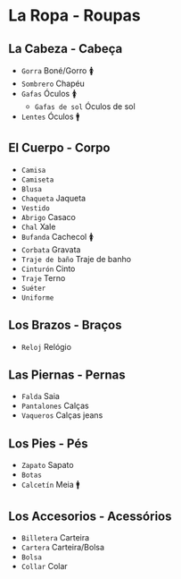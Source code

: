 # La Ropa - Roupas

## La Cabeza - Cabeça

-   `Gorra` Boné/Gorro 🚺
-   `Sombrero` Chapéu
-   `Gafas` Óculos 🚺
    -   `Gafas de sol` Óculos de sol
-   `Lentes` Óculos 🚹

## El Cuerpo - Corpo

-   `Camisa`
-   `Camiseta`
-   `Blusa`
-   `Chaqueta` Jaqueta
-   `Vestido`
-   `Abrigo` Casaco
-   `Chal` Xale
-   `Bufanda` Cachecol 🚺
-   `Corbata` Gravata
-   `Traje de baño` Traje de banho
-   `Cinturón` Cinto
-   `Traje` Terno
-   `Suéter`
-   `Uniforme`

## Los Brazos - Braços

-   `Reloj` Relógio

## Las Piernas - Pernas

-   `Falda` Saia
-   `Pantalones` Calças
-   `Vaqueros` Calças jeans

## Los Pies - Pés

-   `Zapato` Sapato
-   `Botas`
-   `Calcetín` Meia 🚹

## Los Accesorios - Acessórios

-   `Billetera` Carteira
-   `Cartera` Carteira/Bolsa
-   `Bolsa`
-   `Collar` Colar
